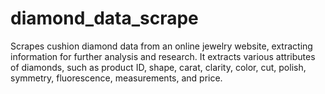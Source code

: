# diamond_data_scrape
Scrapes cushion diamond data from an online jewelry website, extracting information  for further analysis and research.
It extracts various attributes of diamonds, such as product ID, shape, carat, clarity, color, cut, polish, symmetry, fluorescence, measurements, and price.
